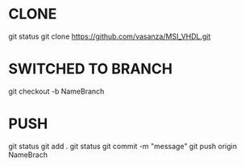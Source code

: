 # CLONE
git status
git clone https://github.com/vasanza/MSI_VHDL.git

# SWITCHED TO BRANCH
git checkout -b NameBranch

# PUSH
git status
git add .
git status
git commit -m "message"
git push origin NameBrach
